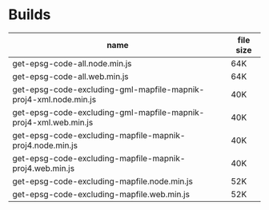 # Builds
| name | file size |
| ---- | --------- |
| get-epsg-code-all.node.min.js | 64K |
| get-epsg-code-all.web.min.js | 64K |
| get-epsg-code-excluding-gml-mapfile-mapnik-proj4-xml.node.min.js | 40K |
| get-epsg-code-excluding-gml-mapfile-mapnik-proj4-xml.web.min.js | 40K |
| get-epsg-code-excluding-mapfile-mapnik-proj4.node.min.js | 40K |
| get-epsg-code-excluding-mapfile-mapnik-proj4.web.min.js | 40K |
| get-epsg-code-excluding-mapfile.node.min.js | 52K |
| get-epsg-code-excluding-mapfile.web.min.js | 52K |
